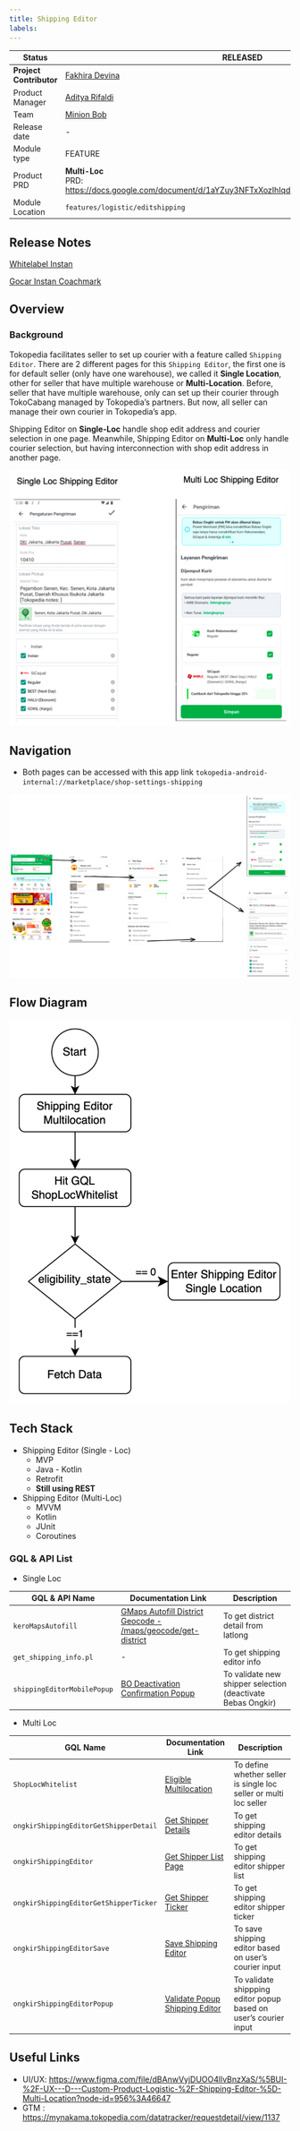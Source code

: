 ```yaml
---
title: Shipping Editor
labels:
---
```


<!--left header table-->
| **Status** | <!--start status:GREEN-->RELEASED<!--end status-->                                                             |
| --- |----------------------------------------------------------------------------------------------------------------|
| **Project Contributor** | [Fakhira Devina](https://tokopedia.atlassian.net/wiki/people/61077e53b704b40068e80a8e?ref=confluence)          |
| Product Manager | [Aditya Rifaldi](https://tokopedia.atlassian.net/wiki/people/603c7cf8333ff40070ba5f3c?ref=confluence)          |
| Team | [Minion Bob](https://tokopedia.atlassian.net/people/team/2373d8a6-1afc-4f2a-aa7a-63855c273051)                 |
| Release date | -                                                                                                              |
| Module type | <!--start status:YELLOW-->FEATURE<!--end status-->                                                             |
| Product PRD | **Multi-Loc**<br />PRD: <https://docs.google.com/document/d/1aYZuy3NFTxXozIhIqdlMSljTknYrKmaHL9G3ozgt4L8/edit> |
| Module Location | `features/logistic/editshipping`                                                                               |

<!--toc-->

## Release Notes

<!--start expand:20 Jan 2023 (MA-3.204/SA-2.134)-->
[Whitelabel Instan](https://tokopedia.atlassian.net/wiki/spaces/PA/pages/2104460915/Whitelabel+Instan)
<!--end expand-->

<!--start expand:20 May 2022 (MA-3.175/SA-2.105)-->
[Gocar Instan Coachmark](https://tokopedia.atlassian.net/browse/AN-35180)
<!--end expand-->

## Overview

### Background

Tokopedia facilitates seller to set up courier with a feature called `Shipping Editor`. There are 2 different pages for this `Shipping Editor`, the first one is for default seller (only have one warehouse), we called it **Single Location**, other for seller that have multiple warehouse or **Multi-Location**. Before, seller that have multiple warehouse, only can set up their courier through TokoCabang managed by Tokopedia’s partners. But now, all seller can manage their own courier in Tokopedia’s app.

Shipping Editor on **Single-Loc** handle shop edit address and courier selection in one page. Meanwhile, Shipping Editor on **Multi-Loc** only handle courier selection, but having interconnection with shop edit address in another page.

![](../res/shippingeditor/loc_shipping_editor.png)

## Navigation

- Both pages can be accessed with this app link `tokopedia-android-internal://marketplace/shop-settings-shipping`

![](../res/shippingeditor/navigation.png)

## Flow Diagram

![](../res/shippingeditor/flow_diagram.png)

## Tech Stack

- Shipping Editor (Single - Loc)
  - MVP
  - Java - Kotlin
  - Retrofit
  - **Still using REST**
- Shipping Editor (Multi-Loc)
  - MVVM
  - Kotlin
  - JUnit
  - Coroutines

### GQL & API List

- Single Loc



| **GQL & API Name** | **Documentation Link** | **Description** |
| --- | --- | --- |
| `keroMapsAutofill` | [GMaps Autofill District Geocode - /maps/geocode/get-district](https://tokopedia.atlassian.net/wiki/spaces/LG/pages/694818899) | To get district detail from latlong |
| `get_shipping_info.pl` | - | To get shipping editor info |
| `shippingEditorMobilePopup` | [BO Deactivation Confirmation Popup](https://tokopedia.atlassian.net/wiki/spaces/LG/pages/862292063/BO+Deactivation+Confirmation+Popup)  | To validate new shipper selection (deactivate Bebas Ongkir) |

- Multi Loc



| **GQL Name** | **Documentation Link** | **Description** |
| --- | --- | --- |
| `ShopLocWhitelist` | [Eligible Multilocation](https://tokopedia.atlassian.net/wiki/spaces/PA/pages/1995178121/Eligible+Multilocation)  | To define whether seller is single loc seller or multi loc seller |
| `ongkirShippingEditorGetShipperDetail` | [Get Shipper Details](https://tokopedia.atlassian.net/wiki/spaces/LG/pages/1020857519/Get+Shipper+Details)  | To get shipping editor details |
| `ongkirShippingEditor` | [Get Shipper List Page](https://tokopedia.atlassian.net/wiki/spaces/LG/pages/984973950/Get+Shipper+List+Page)  | To get shipping editor shipper list |
| `ongkirShippingEditorGetShipperTicker` | [Get Shipper Ticker](https://tokopedia.atlassian.net/wiki/spaces/LG/pages/980768555/Get+Shipper+Ticker)  | To get shipping editor shipper ticker |
| `ongkirShippingEditorSave` | [Save Shipping Editor](https://tokopedia.atlassian.net/wiki/spaces/LG/pages/984974003/Save+Shipping+Editor)  | To save shipping editor based on user’s courier input |
| `ongkirShippingEditorPopup` | [Validate Popup Shipping Editor](https://tokopedia.atlassian.net/wiki/spaces/LG/pages/980768600/Validate+Popup+Shipping+Editor)  | To validate shippping editor popup based on user’s courier input |

## Useful Links

- UI/UX: <https://www.figma.com/file/dBAnwVyjDUOO4llvBnzXaS/%5BUI-%2F-UX---D---Custom-Product-Logistic-%2F-Shipping-Editor-%5D-Multi-Location?node-id=956%3A46647>
- GTM : <https://mynakama.tokopedia.com/datatracker/requestdetail/view/1137>